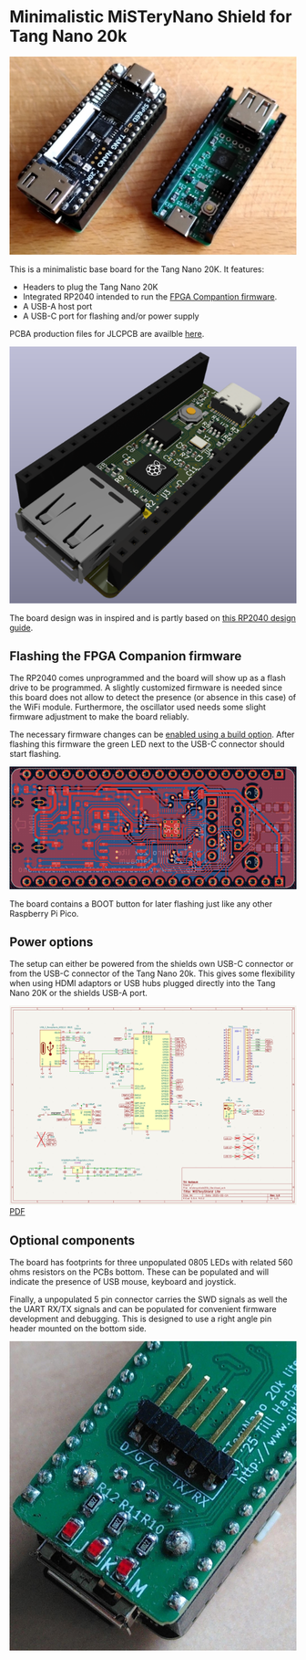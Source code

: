 # Minimalistic MiSTeryNano Shield for Tang Nano 20k

![Photo](photo.jpeg)

This is a minimalistic base board for the Tang Nano 20K.
It features:

  * Headers to plug the Tang Nano 20K
  * Integrated RP2040 intended to run the [FPGA Compantion firmware](https://github.com/harbaum/FPGA-Companion).
  * A USB-A host port
  * A USB-C port for flashing and/or power supply

PCBA production files for JLCPCB are availble [here](jlcpcb).

![Rendering](rendering.png)

The board design was in inspired and is partly based on
[this RP2040 design guide](https://github.com/calliah333/RP2040-designguide).

## Flashing the FPGA Companion firmware

The RP2040 comes unprogrammed and the board will show up as a flash
drive to be programmed.  A slightly customized firmware is needed
since this board does not allow to detect the presence (or absence in
this case) of the WiFi module. Furthermore, the oscillator used needs
some slight firmware adjustment to make the board reliably.

The necessary firmware changes can be [enabled using a build option](https://github.com/harbaum/FPGA-Companion/tree/main/src/rp2040#using-the-misteryshield20k-lite). After
flashing this firmware the green LED next to the USB-C connector
should start flashing.

![Board](board.png)

The board contains a BOOT button for later flashing just like any
other Raspberry Pi Pico.

## Power options

The setup can either be powered from the shields own USB-C connector
or from the USB-C connector of the Tang Nano 20k. This gives some
flexibility when using HDMI adaptors or USB hubs plugged directly into
the Tang Nano 20K or the shields USB-A port.

![Schematic](schematic.png)
[PDF](schematic.pdf)

## Optional components

The board has footprints for three unpopulated 0805 LEDs with related
560 ohms resistors on the PCBs bottom. These can be populated and will
indicate the presence of USB mouse, keyboard and joystick.

Finally, a unpopulated 5 pin connector carries the SWD signals as well
the the UART RX/TX signals and can be populated for convenient
firmware development and debugging. This is designed to use a right
angle pin header mounted on the bottom side.

![Bottom](bottom.jpeg)